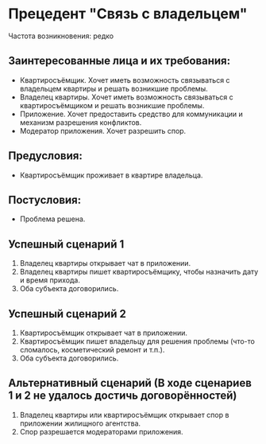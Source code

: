 # Прецедент "Связь с владельцем"

Частота возникновения: редко

## Заинтересованные лица и их требования:

- Квартиросъёмщик. Хочет иметь возможность связываться с владельцем квартиры и решать возникшие проблемы.
- Владелец квартиры. Хочет иметь возможность связываться с квартиросъёмщиком и решать возникшие проблемы.
- Приложение. Хочет предоставить средство для коммуникации и механизм разрешения конфликтов.
- Модератор приложения. Хочет разрешить спор. 

## Предусловия:

- Квартиросъёмщик проживает в квартире владельца.

## Постусловия:

- Проблема решена.

## Успешный сценарий 1

1. Владелец квартиры открывает чат в приложении.
2. Владелец квартиры пишет квартиросъёмщику, чтобы назначить дату и время прихода.
3. Оба субъекта договорились.

## Успешный сценарий 2

1. Квартиросъёмщик открывает чат в приложении.
2. Квартиросъёмщик пишет владельцу для решения проблемы (что-то сломалось, косметический ремонт и т.п.).
3. Оба субъекта договорились.

## Альтернативный сценарий (В ходе сценариев 1 и 2 не удалось достичь договорённостей)

1. Владелец квартиры или квартиросъёмщик открывает спор в приложении жилищного агентства.
2. Спор разрешается модераторами приложения.
